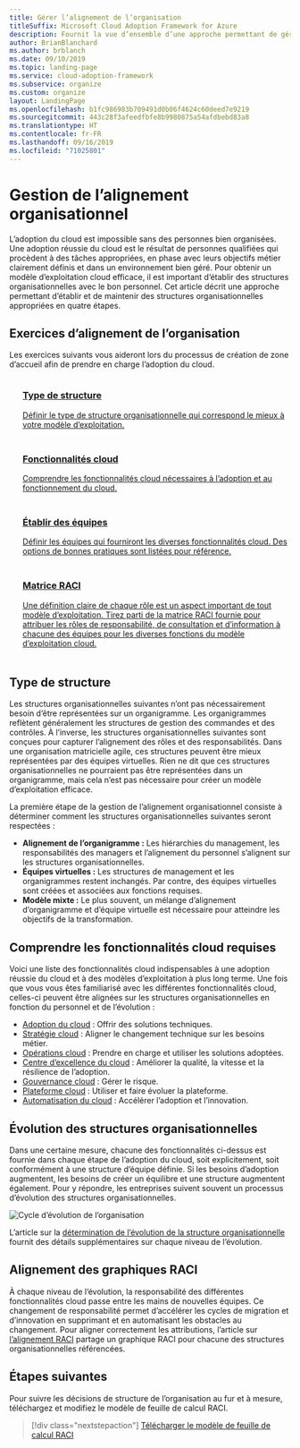 ```yaml
---
title: Gérer l’alignement de l’organisation
titleSuffix: Microsoft Cloud Adoption Framework for Azure
description: Fournit la vue d’ensemble d’une approche permettant de gérer l’alignement de l’organisation.
author: BrianBlanchard
ms.author: brblanch
ms.date: 09/10/2019
ms.topic: landing-page
ms.service: cloud-adoption-framework
ms.subservice: organize
ms.custom: organize
layout: LandingPage
ms.openlocfilehash: b1fc986983b709491d0b06f4624c60deed7e9219
ms.sourcegitcommit: 443c28f3afeedfbfe8b9980875a54afdbebd83a8
ms.translationtype: HT
ms.contentlocale: fr-FR
ms.lasthandoff: 09/16/2019
ms.locfileid: "71025801"
---
```

# <a name="managing-organizational-alignment"></a>Gestion de l’alignement organisationnel

L’adoption du cloud est impossible sans des personnes bien organisées. Une adoption réussie du cloud est le résultat de personnes qualifiées qui procèdent à des tâches appropriées, en phase avec leurs objectifs métier clairement définis et dans un environnement bien géré. Pour obtenir un modèle d’exploitation cloud efficace, il est important d’établir des structures organisationnelles avec le bon personnel. Cet article décrit une approche permettant d’établir et de maintenir des structures organisationnelles appropriées en quatre étapes.

## <a name="organization-alignment-exercises"></a>Exercices d’alignement de l’organisation

Les exercices suivants vous aideront lors du processus de création de zone d’accueil afin de prendre en charge l’adoption du cloud.

<!-- markdownlint-disable MD033 -->

<ul class="panelContent cardsF">
    <li style="display: flex; flex-direction: column;">
        <a href="#structure-type">
            <div class="cardSize">
                <div class="cardPadding" style="padding-bottom:10px;">
                    <div class="card" style="padding-bottom:10px;">
                        <div class="cardImageOuter">
                            <div class="cardImage">
                                <img alt="" src="../_images/icons/1.png" data-linktype="external">
                            </div>
                        </div>
                        <div class="cardText" style="padding-left:0px;">
                            <h3>Type de structure</h3>
Définir le type de structure organisationnelle qui correspond le mieux à votre modèle d’exploitation.
                        </div>
                    </div>
                </div>
            </div>
        </a>
    </li>
    <li style="display: flex; flex-direction: column;">
        <a href="#understand-required-cloud-capabilities">
            <div class="cardSize">
                <div class="cardPadding" style="padding-bottom:10px;">
                    <div class="card" style="padding-bottom:10px;">
                        <div class="cardImageOuter">
                            <div class="cardImage">
                                <img alt="" src="../_images/icons/2.png" data-linktype="external">
                            </div>
                        </div>
                        <div class="cardText" style="padding-left:0px;">
                            <h3>Fonctionnalités cloud</h3>
Comprendre les fonctionnalités cloud nécessaires à l’adoption et au fonctionnement du cloud.
                        </div>
                    </div>
                </div>
            </div>
        </a>
    </li>
    <li style="display: flex; flex-direction: column;">
        <a href="./organization-structures.md">
            <div class="cardSize">
                <div class="cardPadding" style="padding-bottom:10px;">
                    <div class="card" style="padding-bottom:10px;">
                        <div class="cardImageOuter">
                            <div class="cardImage">
                                <img alt="" src="../_images/icons/3.png" data-linktype="external">
                            </div>
                        </div>
                        <div class="cardText" style="padding-left:0px;">
                            <h3>Établir des équipes</h3>
Définir les équipes qui fourniront les diverses fonctionnalités cloud. Des options de bonnes pratiques sont listées pour référence.
                        </div>
                    </div>
                </div>
            </div>
        </a>
    </li>
    <li style="display: flex; flex-direction: column;">
        <a href="./raci-alignment.md">
            <div class="cardSize">
                <div class="cardPadding" style="padding-bottom:10px;">
                    <div class="card" style="padding-bottom:10px;">
                        <div class="cardImageOuter">
                            <div class="cardImage">
                                <img alt="" src="../_images/icons/4.png" data-linktype="external">
                            </div>
                        </div>
                        <div class="cardText" style="padding-left:0px;">
                            <h3>Matrice RACI</h3>
Une définition claire de chaque rôle est un aspect important de tout modèle d’exploitation. Tirez parti de la matrice RACI fournie pour attribuer les rôles de responsabilité, de consultation et d’information à chacune des équipes pour les diverses fonctions du modèle d’exploitation cloud.
                        </div>
                    </div>
                </div>
            </div>
        </a>
    </li>
</ul>

<!-- markdownlint-enable MD033 -->

## <a name="structure-type"></a>Type de structure

Les structures organisationnelles suivantes n’ont pas nécessairement besoin d’être représentées sur un organigramme. Les organigrammes reflètent généralement les structures de gestion des commandes et des contrôles. À l’inverse, les structures organisationnelles suivantes sont conçues pour capturer l’alignement des rôles et des responsabilités. Dans une organisation matricielle agile, ces structures peuvent être mieux représentées par des équipes virtuelles. Rien ne dit que ces structures organisationnelles ne pourraient pas être représentées dans un organigramme, mais cela n’est pas nécessaire pour créer un modèle d’exploitation efficace.

La première étape de la gestion de l’alignement organisationnel consiste à déterminer comment les structures organisationnelles suivantes seront respectées :

- **Alignement de l’organigramme :** Les hiérarchies du management, les responsabilités des managers et l’alignement du personnel s’alignent sur les structures organisationnelles.
- **Équipes virtuelles :** Les structures de management et les organigrammes restent inchangés. Par contre, des équipes virtuelles sont créées et associées aux fonctions requises.
- **Modèle mixte :** Le plus souvent, un mélange d’alignement d’organigramme et d’équipe virtuelle est nécessaire pour atteindre les objectifs de la transformation.

## <a name="understand-required-cloud-capabilities"></a>Comprendre les fonctionnalités cloud requises

Voici une liste des fonctionnalités cloud indispensables à une adoption réussie du cloud et à des modèles d’exploitation à plus long terme. Une fois que vous vous êtes familiarisé avec les différentes fonctionnalités cloud, celles-ci peuvent être alignées sur les structures organisationnelles en fonction du personnel et de l’évolution :

- [Adoption du cloud](./cloud-adoption.md) : Offrir des solutions techniques.
- [Stratégie cloud](./cloud-strategy.md) : Aligner le changement technique sur les besoins métier.
- [Opérations cloud](./cloud-operations.md) : Prendre en charge et utiliser les solutions adoptées.
- [Centre d’excellence du cloud](./cloud-center-of-excellence.md) : Améliorer la qualité, la vitesse et la résilience de l’adoption.
- [Gouvernance cloud](./cloud-governance.md) : Gérer le risque.
- [Plateforme cloud](./cloud-platform.md) : Utiliser et faire évoluer la plateforme.
- [Automatisation du cloud](./cloud-automation.md) : Accélérer l’adoption et l’innovation.

## <a name="maturing-organizational-structures"></a>Évolution des structures organisationnelles

Dans une certaine mesure, chacune des fonctionnalités ci-dessus est fournie dans chaque étape de l’adoption du cloud, soit explicitement, soit conformément à une structure d’équipe définie.
Si les besoins d’adoption augmentent, les besoins de créer un équilibre et une structure augmentent également. Pour y répondre, les entreprises suivent souvent un processus d’évolution des structures organisationnelles.

![Cycle d’évolution de l’organisation](../_images/ready/org-ready-maturity.png)

L’article sur la [détermination de l’évolution de la structure organisationnelle](./organization-structures.md) fournit des détails supplémentaires sur chaque niveau de l’évolution.

## <a name="aligning-raci-charts"></a>Alignement des graphiques RACI

À chaque niveau de l’évolution, la responsabilité des différentes fonctionnalités cloud passe entre les mains de nouvelles équipes. Ce changement de responsabilité permet d’accélérer les cycles de migration et d’innovation en supprimant et en automatisant les obstacles au changement. Pour aligner correctement les attributions, l’article sur [l’alignement RACI](./raci-alignment.md) partage un graphique RACI pour chacune des structures organisationnelles référencées.

## <a name="next-steps"></a>Étapes suivantes

Pour suivre les décisions de structure de l’organisation au fur et à mesure, téléchargez et modifiez le modèle de feuille de calcul RACI.

> [!div class="nextstepaction"]
> [Télécharger le modèle de feuille de calcul RACI](https://archcenter.blob.core.windows.net/cdn/fusion/management/raci-template.xlsx)
